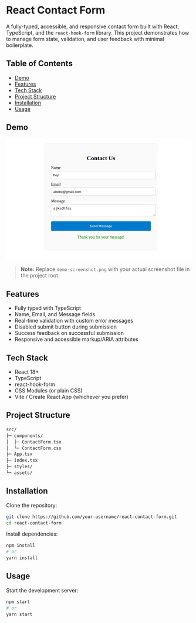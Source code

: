 # React Contact Form

A fully-typed, accessible, and responsive contact form built with React, TypeScript, and the `react-hook-form` library. This project demonstrates how to manage form state, validation, and user feedback with minimal boilerplate.

## Table of Contents

- [Demo](#demo)  
- [Features](#features)  
- [Tech Stack](#tech-stack)  
- [Project Structure](#project-structure)  
- [Installation](#installation)  
- [Usage](#usage)  

## Demo

![Contact Form Demo](./image.png)

> **Note:** Replace `demo-screenshot.png` with your actual screenshot file in the project root.

## Features

- Fully typed with TypeScript  
- Name, Email, and Message fields  
- Real-time validation with custom error messages  
- Disabled submit button during submission  
- Success feedback on successful submission  
- Responsive and accessible markup/ARIA attributes  

## Tech Stack

- React 18+  
- TypeScript  
- react-hook-form  
- CSS Modules (or plain CSS)  
- Vite / Create React App (whichever you prefer)  

## Project Structure

```bash
src/
├─ components/
│  ├─ ContactForm.tsx
│  └─ ContactForm.css
├─ App.tsx
├─ index.tsx
├─ styles/
└─ assets/
```

## Installation

Clone the repository:

```bash
git clone https://github.com/your-username/react-contact-form.git
cd react-contact-form
```

Install dependencies:

```bash
npm install
# or
yarn install
```

## Usage

Start the development server:

```bash
npm start
# or
yarn start
```